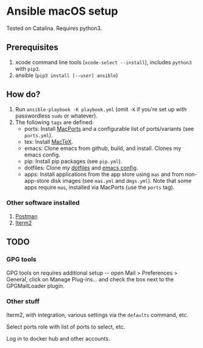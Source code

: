 # Ansible macOS setup

Tested on Catalina. Requires python3.

## Prerequisites

1. xcode command line tools (`xcode-select --install`), includes `python3` with `pip3`.
1. ansible (`pip3 install [--user] ansible`)

## How do?

1. Run `ansible-playbook -K playbook.yml` (omit `-K` if you're set up with passwordless `sudo` or whatever).
1. The following `tags` are defined:
    - ports:    Install [MacPorts](https://www.macports.org/) and a configurable list of ports/variants (see `ports.yml`).
    - tex:      Install [MacTeX](https://www.tug.org/mactex/).
    - emacs:    Clone emacs from github, build, and install. Clones my emacs config.
    - pip:      Install pip packages (see `pip.yml`).
    - dotfiles: Clone my [dotfiles](https://github.com/conleym/dotfiles) and [emacs config](https://github.com/conleym/dot-emacs).
    - apps:     Install applications from the app store using `mas` and from non-app-store disk images (see `mas.yml` and `dmgs.yml`).
     Note that some apps require `mas`, installed via MacPorts (use the `ports` tag).

### Other software installed

1. [Postman](https://www.postman.com/)
1. [Iterm2](https://https://www.iterm2.com/downloads.html)

## TODO

### GPG tools

GPG tools on requires additional setup -- open Mail > Preferences > General, click on Manage Plug-ins...
and check the box next to the GPGMailLoader plugin.

### Other stuff

Iterm2, with integration, various settings via the `defaults` command, etc.

Select ports role with list of ports to select, etc.

Log in to docker hub and other accounts.
